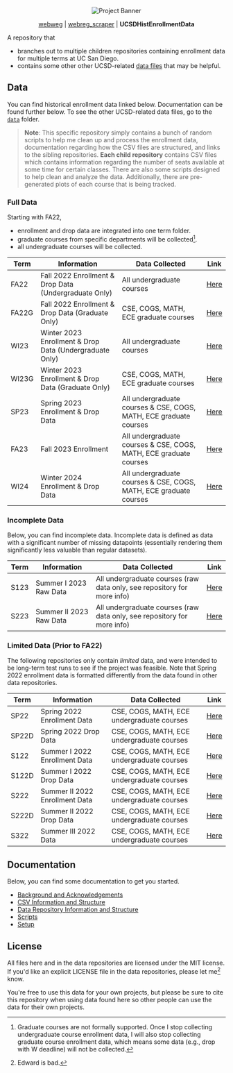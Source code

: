 <p align="center">
  <img src="https://github.com/ewang2002/UCSDHistEnrollData/blob/master/misc/assets/project_banner.png?raw=true"  alt="Project Banner"/>
</p>

<p align="center">
  <a href="https://github.com/ewang2002/webweg">webweg</a> |
  <a href="https://github.com/ewang2002/webreg_scraper">webreg_scraper</a> |
  <b>UCSDHistEnrollmentData</b>
</p>

A repository that 
- branches out to multiple children repositories containing enrollment data for multiple terms at UC San Diego.
- contains some other other UCSD-related [data files](https://github.com/ewang2002/UCSDHistEnrollData/tree/master/data) that may be helpful.

## Data
You can find historical enrollment data linked below. Documentation can be found further below. To see the other UCSD-related data files, go to the [`data`](https://github.com/ewang2002/UCSDHistEnrollData/tree/master/data) folder.

> **Note**:
> This specific repository simply contains a bunch of random scripts to help me clean up and process the enrollment data, documentation regarding how the CSV files are structured, and links to the sibling repositories. **Each child repository** contains CSV files which contains information regarding the number of seats available at some time for certain classes. There are also some scripts designed to help clean and analyze the data. Additionally, there are pre-generated plots of each course that is being tracked.

### Full Data
Starting with FA22, 
- enrollment and drop data are integrated into one term folder. 
- graduate courses from specific departments will be collected[^1].
- all undergraduate courses will be collected.

| Term | Information | Data Collected | Link |
| ---- | ----------- | -------------- | ---- |
| FA22 | Fall 2022 Enrollment & Drop Data (Undergraduate Only) | All undergraduate courses | [Here](https://github.com/UCSD-Historical-Enrollment-Data/2022Fall) |
| FA22G | Fall 2022 Enrollment & Drop Data (Graduate Only) | CSE, COGS, MATH, ECE graduate courses | [Here](https://github.com/UCSD-Historical-Enrollment-Data/2022FallGrad) |
| WI23 | Winter 2023 Enrollment & Drop Data (Undergraduate Only) | All undergraduate courses | [Here](https://github.com/UCSD-Historical-Enrollment-Data/2023Winter) |
| WI23G | Winter 2023 Enrollment & Drop Data (Graduate Only) | CSE, COGS, MATH, ECE graduate courses | [Here](https://github.com/UCSD-Historical-Enrollment-Data/2023WinterGrad) |
| SP23 | Spring 2023 Enrollment & Drop Data | All undergraduate courses & CSE, COGS, MATH, ECE graduate courses | [Here](https://github.com/UCSD-Historical-Enrollment-Data/2023Spring) |
| FA23 | Fall 2023 Enrollment | All undergraduate courses & CSE, COGS, MATH, ECE graduate courses | [Here](https://github.com/UCSD-Historical-Enrollment-Data/2023Fall) |
| WI24 | Winter 2024 Enrollment & Drop Data | All undergraduate courses & CSE, COGS, MATH, ECE graduate courses | [Here](https://github.com/UCSD-Historical-Enrollment-Data/2024Winter) |

### Incomplete Data 
Below, you can find incomplete data. Incomplete data is defined as data with a significant number of missing datapoints (essentially rendering them significantly less valuable than regular datasets).

| Term | Information | Data Collected | Link |
| ---- | ----------- | -------------- | ---- |
| S123 | Summer I 2023 Raw Data | All undergraduate courses (raw data only, see repository for more info) | [Here](https://github.com/UCSD-Historical-Enrollment-Data/2023Summer1) |
| S223 | Summer II 2023 Raw Data | All undergraduate courses (raw data only, see repository for more info) | [Here](https://github.com/UCSD-Historical-Enrollment-Data/2023Summer2) |

### Limited Data (Prior to FA22)
The following repositories only contain _limited_ data, and were intended to be long-term test runs to see if the project was feasible. Note that Spring 2022 enrollment data is formatted differently from the data found in other data repositories.

| Term | Information | Data Collected | Link |
| ---- | ----------- | -------------- | ---- |
| SP22 | Spring 2022 Enrollment Data | CSE, COGS, MATH, ECE undergraduate courses | [Here](https://github.com/UCSD-Historical-Enrollment-Data/2022Spring) |
| SP22D | Spring 2022 Drop Data | CSE, COGS, MATH, ECE undergraduate courses | [Here](https://github.com/UCSD-Historical-Enrollment-Data/2022SpringDrop) |
| S122 | Summer I 2022 Enrollment Data | CSE, COGS, MATH, ECE undergraduate courses | [Here](https://github.com/UCSD-Historical-Enrollment-Data/2022Summer1) |
| S122D | Summer I 2022 Drop Data | CSE, COGS, MATH, ECE undergraduate courses | [Here](https://github.com/UCSD-Historical-Enrollment-Data/2022Summer1Drop) |
| S222 | Summer II 2022 Enrollment Data | CSE, COGS, MATH, ECE undergraduate courses | [Here](https://github.com/UCSD-Historical-Enrollment-Data/2022Summer2) |
| S222D | Summer II 2022 Drop Data | CSE, COGS, MATH, ECE undergraduate courses | [Here](https://github.com/UCSD-Historical-Enrollment-Data/2022Summer2Drop) |
| S322 | Summer III 2022 Data | CSE, COGS, MATH, ECE undergraduate courses | [Here](https://github.com/UCSD-Historical-Enrollment-Data/2022Summer3) |


## Documentation
Below, you can find some documentation to get you started.
- [Background and Acknowledgements](https://github.com/ewang2002/UCSDHistEnrollData/blob/master/docs/background.md)
- [CSV Information and Structure](https://github.com/ewang2002/UCSDHistEnrollData/blob/master/docs/csv_info.md)
- [Data Repository Information and Structure](https://github.com/ewang2002/UCSDHistEnrollData/blob/master/docs/data_repo_info.md)
- [Scripts](https://github.com/ewang2002/UCSDHistEnrollData/blob/master/docs/scripts.md)
- [Setup](https://github.com/ewang2002/UCSDHistEnrollData/blob/master/docs/setup.md)


## License
All files here and in the data repositories are licensed under the MIT license. If you'd like an explicit LICENSE file in the data repositories, please let me[^2] know.

You're free to use this data for your own projects, but please be sure to cite this repository when using data found here so other people can use the data for their own projects.


[^1]: Graduate courses are not formally supported. Once I stop collecting undergraduate course enrollment data, I will also stop collecting graduate course enrollment data, which means some data (e.g., drop with W deadline) will not be collected.

[^2]: Edward is bad. 
